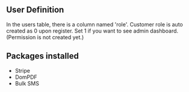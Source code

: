 ## User Definition
In the users table, there is a column named 'role'. Customer role is auto created as 0 upon register. Set 1 if you want to see admin dashboard.
(Permission is not created yet.)

## Packages installed
* Stripe
* DomPDF
* Bulk SMS



